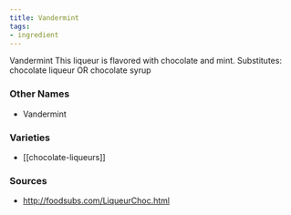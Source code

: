 ```yaml
---
title: Vandermint
tags:
- ingredient
---
```

Vandermint This liqueur is flavored with chocolate and mint. Substitutes: chocolate liqueur OR chocolate syrup

### Other Names

* Vandermint

### Varieties

* [[chocolate-liqueurs]]

### Sources
* http://foodsubs.com/LiqueurChoc.html
